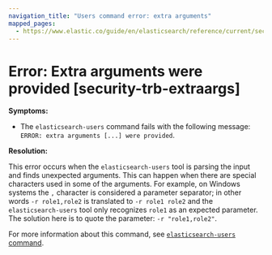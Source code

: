 ```yaml
---
navigation_title: "Users command error: extra arguments" 
mapped_pages:
  - https://www.elastic.co/guide/en/elasticsearch/reference/current/security-trb-extraargs.html
---
```


# Error: Extra arguments were provided [security-trb-extraargs]

**Symptoms:**

* The `elasticsearch-users` command fails with the following message: `ERROR: extra arguments [...] were provided`.

**Resolution:**

This error occurs when the `elasticsearch-users` tool is parsing the input and finds unexpected arguments. This can happen when there are special characters used in some of the arguments. For example, on Windows systems the `,` character is considered a parameter separator; in other words `-r role1,role2` is translated to `-r role1 role2` and the `elasticsearch-users` tool only recognizes `role1` as an expected parameter. The solution here is to quote the parameter: `-r "role1,role2"`.

For more information about this command, see [`elasticsearch-users` command](asciidocalypse://docs/elasticsearch/docs/reference/elasticsearch/command-line-tools/users-command.md).

